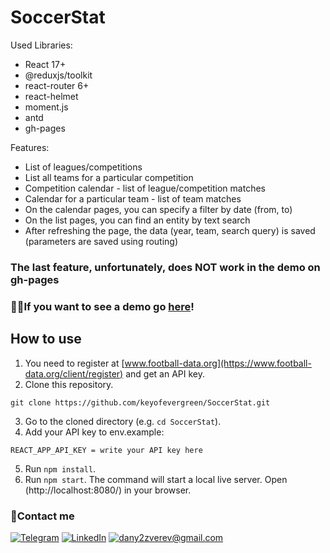 # SoccerStat


Used Libraries:
- React 17+
- @reduxjs/toolkit
- react-router 6+
- react-helmet
- moment.js
- antd
- gh-pages

Features:
- List of leagues/competitions
- List all teams for a particular competition
- Competition calendar - list of league/competition matches
- Calendar for a particular team - list of team matches
- On the calendar pages, you can specify a filter by date (from, to)
- On the list pages, you can find an entity by text search
- After refreshing the page, the data (year, team, search query) is saved (parameters are saved using routing)
### The last feature, unfortunately, does NOT work in the demo on gh-pages

### 🐱‍🏍If you want to see a demo go [here](https://keyofevergreen.github.io/SoccerStat/)!

## How to use

1. You need to register at [www.football-data.org](https://www.football-data.org/client/register) and get an API key.
2. Clone this repository.
```
git clone https://github.com/keyofevergreen/SoccerStat.git
```
3. Go to the cloned directory (e.g. `cd SoccerStat`).
4. Add your API key to env.example:
```
REACT_APP_API_KEY = write your API key here
```
5. Run `npm install`.
6. Run `npm start`. The command will start a local live server. Open (http://localhost:8080/) in your browser.

### 🤙Contact me
[![Telegram](https://img.shields.io/badge/-Telegram-5599FF?style=for-the-badge&logo=Telegram&logoColor=FFFFFF)](https://t.me/keyofevergreen)
[![LinkedIn](https://img.shields.io/badge/-LinkedIn-5599FF?style=for-the-badge&logo=LinkedIn&logoColor=FFFFFF)](https://www.linkedin.cn/in/dan-zverev-33841b215)
[![dany2zverev@gmail.com](https://img.shields.io/badge/-dany2zverev&#64;gmail&#46;com-5599FF?style=for-the-badge&logo=Gmail&logoColor=FFFFFF)](mailto:dany2zverev@gmail.com)
